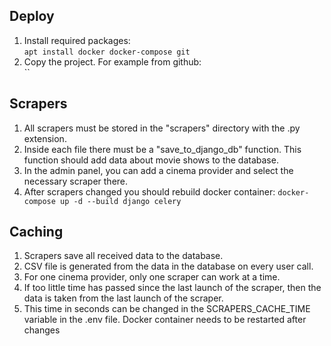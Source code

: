 ## Deploy
1. Install required packages:  
`apt install docker docker-compose git`
2. Copy the project. For example from github:  
``

## Scrapers
1. All scrapers must be stored in the "scrapers" directory with the .py extension.
2. Inside each file there must be a "save_to_django_db" function. This function should add data about movie shows 
to the database.
3. In the admin panel, you can add a cinema provider and select the necessary scraper there.
4. After scrapers changed you should rebuild docker container:
`docker-compose up -d --build django celery`

## Caching
1. Scrapers save all received data to the database.
2. CSV file is generated from the data in the database on every user call.
3. For one cinema provider, only one scraper can work at a time.
4. If too little time has passed since the last launch of the scraper, then the data is taken from the last launch of 
the scraper.
5. This time in seconds can be changed in the SCRAPERS_CACHE_TIME variable in the .env file. Docker container needs to 
be restarted after changes
